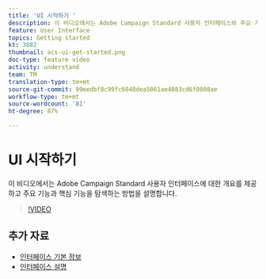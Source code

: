 ```yaml
---
title: 'UI 시작하기 '
description: 이 비디오에서는 Adobe Campaign Standard 사용자 인터페이스와 주요 기능 및 핵심 기능에 대한 개요를 제공합니다.
feature: User Interface
topics: Getting started
kt: 3882
thumbnail: acs-ui-get-started.png
doc-type: feature video
activity: understand
team: TM
translation-type: tm+mt
source-git-commit: 99eedbf8c99fc6040dea5061ae4883cd6f0808ae
workflow-type: tm+mt
source-wordcount: '81'
ht-degree: 87%

---
```



# UI 시작하기

이 비디오에서는 Adobe Campaign Standard 사용자 인터페이스에 대한 개요를 제공하고 주요 기능과 핵심 기능을 탐색하는 방법을 설명합니다.

>[!VIDEO](https://video.tv.adobe.com/v/18469?quality=12)

## 추가 자료

* [인터페이스 기본 정보](https://docs.adobe.com/content/help/ko-KR/campaign-standard/using/getting-started/discovering-the-interface/about-the-interface.html)
* [인터페이스 설명](https://docs.adobe.com/content/help/ko-KR/campaign-standard/using/getting-started/discovering-the-interface/interface-description.html)
